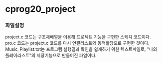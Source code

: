 # cprog20_project

### 파일설명
project.c 코드는 구조체배열을 이용해 프로젝트 기능을 구현한 스케치 코드이다.  
pro.c 코드는 project.c 코드를 다시 연결리스트와 동적할당으로 구현한 것이다.  
Music_Playlist.txt는 프로그램 실행결과 확인을 쉽게하기 위한 텍스트파일로, "나의 플레이리스트"의 저장기능으로 만들어진 파일이다.   
